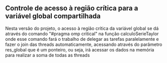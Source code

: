 ## Controle de acesso à região crítica para a variável global compartilhada

Nesta versão do projeto, o acesso à região crítica da variável global se dá através do comando "#pragma omp critical" na função calculoSerieTaylor
onde esse comando fará o trabalho de delegar as tarefas paralelamente e fazer o join das threads automaticamente, acessando através do parâmetro
res_global que é um ponteiro, ou seja, irá acessar os dados na memória para realizar a soma de todas as threads


